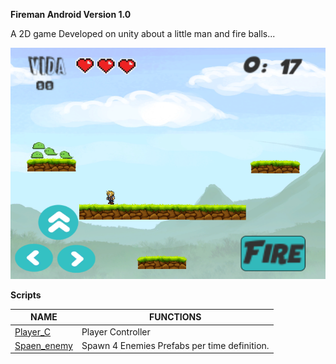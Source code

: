 **Fireman Android Version 1.0**

A 2D game Developed on unity about a little man and fire balls...



![Game Layout](https://github.com/gunsleobezerra/Fireman/blob/apk/Github_images/game.png)


**Scripts**

|NAME|FUNCTIONS|
|----|---------|
|[Player_C](https://github.com/gunsleobezerra/Fireman/tree/apk/Assets/Scripts/Player_C.cs)|Player Controller|
|[Spaen_enemy](https://github.com/gunsleobezerra/Fireman/tree/apk/Assets/Scripts/Spaen_enemy.cs)|Spawn 4 Enemies Prefabs per time definition.|

